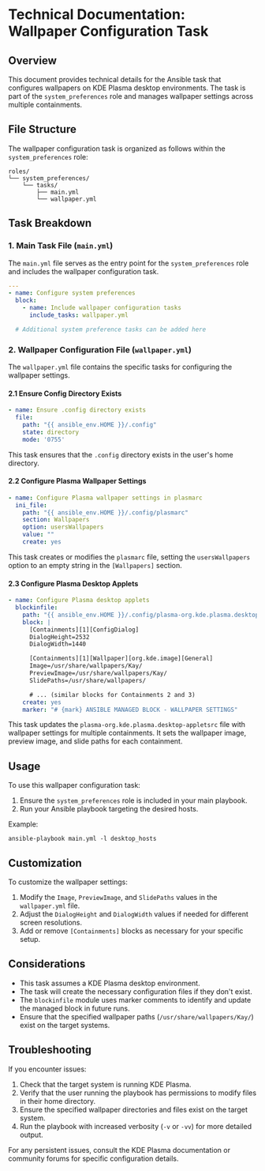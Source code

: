# Technical Documentation: Wallpaper Configuration Task

## Overview

This document provides technical details for the Ansible task that configures wallpapers on KDE Plasma desktop environments. The task is part of the `system_preferences` role and manages wallpaper settings across multiple containments.

## File Structure

The wallpaper configuration task is organized as follows within the `system_preferences` role:

```
roles/
└── system_preferences/
    └── tasks/
        ├── main.yml
        └── wallpaper.yml
```

## Task Breakdown

### 1. Main Task File (`main.yml`)

The `main.yml` file serves as the entry point for the `system_preferences` role and includes the wallpaper configuration task.

```yaml
---
- name: Configure system preferences
  block:
    - name: Include wallpaper configuration tasks
      include_tasks: wallpaper.yml

  # Additional system preference tasks can be added here
```

### 2. Wallpaper Configuration File (`wallpaper.yml`)

The `wallpaper.yml` file contains the specific tasks for configuring the wallpaper settings.

#### 2.1 Ensure Config Directory Exists

```yaml
- name: Ensure .config directory exists
  file:
    path: "{{ ansible_env.HOME }}/.config"
    state: directory
    mode: '0755'
```

This task ensures that the `.config` directory exists in the user's home directory.

#### 2.2 Configure Plasma Wallpaper Settings

```yaml
- name: Configure Plasma wallpaper settings in plasmarc
  ini_file:
    path: "{{ ansible_env.HOME }}/.config/plasmarc"
    section: Wallpapers
    option: usersWallpapers
    value: ""
    create: yes
```

This task creates or modifies the `plasmarc` file, setting the `usersWallpapers` option to an empty string in the `[Wallpapers]` section.

#### 2.3 Configure Plasma Desktop Applets

```yaml
- name: Configure Plasma desktop applets
  blockinfile:
    path: "{{ ansible_env.HOME }}/.config/plasma-org.kde.plasma.desktop-appletsrc"
    block: |
      [Containments][1][ConfigDialog]
      DialogHeight=2532
      DialogWidth=1440

      [Containments][1][Wallpaper][org.kde.image][General]
      Image=/usr/share/wallpapers/Kay/
      PreviewImage=/usr/share/wallpapers/Kay/
      SlidePaths=/usr/share/wallpapers/

      # ... (similar blocks for Containments 2 and 3)
    create: yes
    marker: "# {mark} ANSIBLE MANAGED BLOCK - WALLPAPER SETTINGS"
```

This task updates the `plasma-org.kde.plasma.desktop-appletsrc` file with wallpaper settings for multiple containments. It sets the wallpaper image, preview image, and slide paths for each containment.

## Usage

To use this wallpaper configuration task:

1. Ensure the `system_preferences` role is included in your main playbook.
2. Run your Ansible playbook targeting the desired hosts.

Example:
```
ansible-playbook main.yml -l desktop_hosts
```

## Customization

To customize the wallpaper settings:

1. Modify the `Image`, `PreviewImage`, and `SlidePaths` values in the `wallpaper.yml` file.
2. Adjust the `DialogHeight` and `DialogWidth` values if needed for different screen resolutions.
3. Add or remove `[Containments]` blocks as necessary for your specific setup.

## Considerations

- This task assumes a KDE Plasma desktop environment.
- The task will create the necessary configuration files if they don't exist.
- The `blockinfile` module uses marker comments to identify and update the managed block in future runs.
- Ensure that the specified wallpaper paths (`/usr/share/wallpapers/Kay/`) exist on the target systems.

## Troubleshooting

If you encounter issues:

1. Check that the target system is running KDE Plasma.
2. Verify that the user running the playbook has permissions to modify files in their home directory.
3. Ensure the specified wallpaper directories and files exist on the target system.
4. Run the playbook with increased verbosity (`-v` or `-vv`) for more detailed output.

For any persistent issues, consult the KDE Plasma documentation or community forums for specific configuration details.
